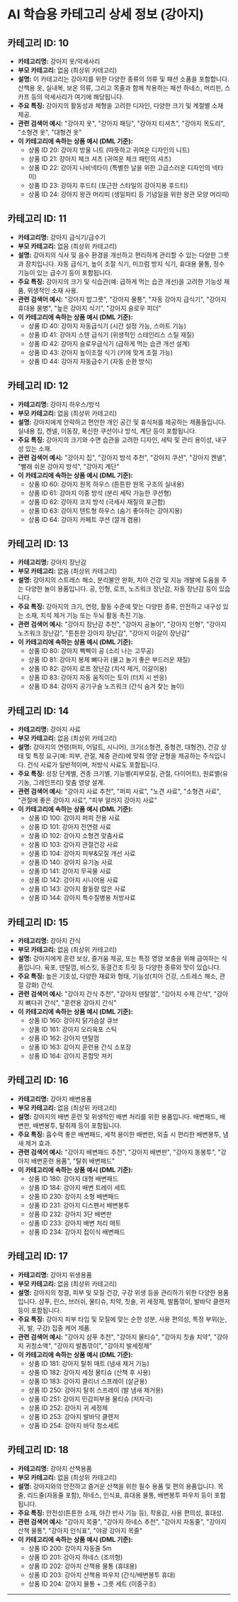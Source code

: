 # AI 학습용 카테고리 상세 정보 (강아지)

## 카테고리 ID: 10

- **카테고리명:** 강아지 옷/악세사리
- **부모 카테고리:** 없음 (최상위 카테고리)
- **설명:** 이 카테고리는 강아지를 위한 다양한 종류의 의류 및 패션 소품을 포함합니다. 산책용 옷, 실내복, 보온 의류, 그리고 목줄과 함께 착용하는 패션 하네스, 머리핀, 스카프 등의 악세사리가 여기에 해당됩니다.
- **주요 특징:** 강아지의 활동성과 체형을 고려한 디자인, 다양한 크기 및 계절별 소재 제공.
- **관련 검색어 예시:** "강아지 옷", "강아지 패딩", "강아지 티셔츠", "강아지 목도리", "소형견 옷", "대형견 옷"
- **이 카테고리에 속하는 상품 예시 (DML 기준):**
  - 상품 ID 20: 강아지 방울 니트 (따뜻하고 귀여운 디자인의 니트)
  - 상품 ID 21: 강아지 체크 셔츠 (귀여운 체크 패턴의 셔츠)
  - 상품 ID 22: 강아지 나비넥타이 (특별한 날을 위한 고급스러운 디자인의 넥타이)
  - 상품 ID 23: 강아지 후드티 (포근한 스타일의 강아지용 후드티)
  - 상품 ID 24: 강아지 왕관 머리띠 (생일파티 등 기념일을 위한 왕관 모양 머리띠)

## 카테고리 ID: 11

- **카테고리명:** 강아지 급식기/급수기
- **부모 카테고리:** 없음 (최상위 카테고리)
- **설명:** 강아지의 식사 및 음수 환경을 개선하고 편리하게 관리할 수 있는 다양한 그릇과 장치입니다. 자동 급식기, 높이 조절 식기, 미끄럼 방지 식기, 휴대용 물통, 정수 기능이 있는 급수기 등이 포함됩니다.
- **주요 특징:** 강아지의 크기 및 식습관(예: 급하게 먹는 습관 개선)을 고려한 기능성 제품, 위생적인 소재 사용.
- **관련 검색어 예시:** "강아지 밥그릇", "강아지 물통", "자동 강아지 급식기", "강아지 휴대용 물병", "높은 강아지 식기", "강아지 슬로우 피더"
- **이 카테고리에 속하는 상품 예시 (DML 기준):**
  - 상품 ID 40: 강아지 자동급식기 (시간 설정 가능, 스마트 기능)
  - 상품 ID 41: 강아지 스텐 급식기 (위생적인 스테인리스 스틸 재질)
  - 상품 ID 42: 강아지 슬로우급식기 (급하게 먹는 습관 개선 설계)
  - 상품 ID 43: 강아지 높이조절 식기 (키에 맞게 조절 가능)
  - 상품 ID 44: 강아지 자동급수기 (자동 순환 방식)

## 카테고리 ID: 12

- **카테고리명:** 강아지 하우스/방석
- **부모 카테고리:** 없음 (최상위 카테고리)
- **설명:** 강아지에게 안락하고 편안한 개인 공간 및 휴식처를 제공하는 제품들입니다. 실내용 집, 켄넬, 이동장, 푹신한 쿠션이나 방석, 계단 등이 포함됩니다.
- **주요 특징:** 강아지의 크기와 수면 습관을 고려한 디자인, 세탁 및 관리 용이성, 내구성 있는 소재.
- **관련 검색어 예시:** "강아지 집", "강아지 방석 추천", "강아지 쿠션", "강아지 켄넬", "빨래 쉬운 강아지 방석", "강아지 계단"
- **이 카테고리에 속하는 상품 예시 (DML 기준):**
  - 상품 ID 60: 강아지 원목 하우스 (튼튼한 원목 구조의 실내용)
  - 상품 ID 61: 강아지 이중 방석 (분리 세탁 가능한 쿠션형)
  - 상품 ID 62: 강아지 코지 방석 (극세사 재질의 포근함)
  - 상품 ID 63: 강아지 텐트형 하우스 (숨기 좋아하는 강아지용)
  - 상품 ID 64: 강아지 카페트 쿠션 (깔개 겸용)

## 카테고리 ID: 13

- **카테고리명:** 강아지 장난감
- **부모 카테고리:** 없음 (최상위 카테고리)
- **설명:** 강아지의 스트레스 해소, 분리불안 완화, 치아 건강 및 지능 개발에 도움을 주는 다양한 놀이 용품입니다. 공, 인형, 로프, 노즈워크 장난감, 자동 장난감 등이 있습니다.
- **주요 특징:** 강아지의 크기, 연령, 활동 수준에 맞는 다양한 종류, 안전하고 내구성 있는 소재, 치석 제거 기능 또는 두뇌 활동 촉진 기능.
- **관련 검색어 예시:** "강아지 장난감 추천", "강아지 공놀이", "강아지 인형", "강아지 노즈워크 장난감", "튼튼한 강아지 장난감", "강아지 이갈이 장난감"
- **이 카테고리에 속하는 상품 예시 (DML 기준):**
  - 상품 ID 80: 강아지 삑삑이 공 (소리 나는 고무공)
  - 상품 ID 81: 강아지 봉제 뼈다귀 (물고 놀기 좋은 부드러운 재질)
  - 상품 ID 82: 강아지 로프 장난감 (치석 제거, 이갈이용)
  - 상품 ID 83: 강아지 자동 움직이는 토이 (터치 시 반응)
  - 상품 ID 84: 강아지 공기구슬 노즈워크 (간식 숨겨 찾는 놀이)

## 카테고리 ID: 14

- **카테고리명:** 강아지 사료
- **부모 카테고리:** 없음 (최상위 카테고리)
- **설명:** 강아지의 연령(퍼피, 어덜트, 시니어), 크기(소형견, 중형견, 대형견), 건강 상태 및 특정 요구(예: 피부, 관절, 체중 관리)에 맞춰 영양 균형을 제공하는 주식입니다. 건식 사료가 일반적이며, 처방식 사료도 포함됩니다.
- **주요 특징:** 성장 단계별, 견종 크기별, 기능별(피부모질, 관절, 다이어트), 원료별(유기농, 그레인프리) 맞춤 영양 설계.
- **관련 검색어 예시:** "강아지 사료 추천", "퍼피 사료", "노견 사료", "소형견 사료", "관절에 좋은 강아지 사료", "피부 알러지 강아지 사료"
- **이 카테고리에 속하는 상품 예시 (DML 기준):**
  - 상품 ID 100: 강아지 퍼피 전용 사료
  - 상품 ID 101: 강아지 전연령 사료
  - 상품 ID 102: 강아지 소형견 맞춤사료
  - 상품 ID 103: 강아지 관절건강 사료
  - 상품 ID 104: 강아지 피부&모질 개선 사료
  - 상품 ID 140: 강아지 유기농 사료
  - 상품 ID 141: 강아지 무곡물 사료
  - 상품 ID 142: 강아지 시니어용 사료
  - 상품 ID 143: 강아지 활동량 많은 사료
  - 상품 ID 144: 강아지 특수질병용 처방사료

## 카테고리 ID: 15

- **카테고리명:** 강아지 간식
- **부모 카테고리:** 없음 (최상위 카테고리)
- **설명:** 강아지에게 훈련 보상, 즐거움 제공, 또는 특정 영양 보충을 위해 급여하는 식품입니다. 육포, 덴탈껌, 비스킷, 동결건조 트릿 등 다양한 종류와 맛이 있습니다.
- **주요 특징:** 높은 기호성, 다양한 재료와 형태, 기능성(치아 건강, 스트레스 해소, 관절 강화) 간식.
- **관련 검색어 예시:** "강아지 간식 추천", "강아지 덴탈껌", "강아지 수제 간식", "강아지 뼈다귀 간식", "훈련용 강아지 간식"
- **이 카테고리에 속하는 상품 예시 (DML 기준):**
  - 상품 ID 160: 강아지 닭가슴살 큐브
  - 상품 ID 161: 강아지 오리육포 스틱
  - 상품 ID 162: 강아지 덴탈껌
  - 상품 ID 163: 강아지 훈련용 간식 소포장
  - 상품 ID 164: 강아지 혼합맛 져키

## 카테고리 ID: 16

- **카테고리명:** 강아지 배변용품
- **부모 카테고리:** 없음 (최상위 카테고리)
- **설명:** 강아지의 배변 훈련 및 위생적인 배변 처리를 위한 용품입니다. 배변패드, 배변판, 배변봉투, 탈취제 등이 포함됩니다.
- **주요 특징:** 흡수력 좋은 배변패드, 세척 용이한 배변판, 외출 시 편리한 배변봉투, 냄새 제거 효과.
- **관련 검색어 예시:** "강아지 배변패드 추천", "강아지 배변판", "강아지 똥봉투", "강아지 배변훈련 용품", "탈취 배변패드"
- **이 카테고리에 속하는 상품 예시 (DML 기준):**
  - 상품 ID 180: 강아지 대형 배변패드
  - 상품 ID 184: 강아지 배변 트레이 세트
  - 상품 ID 230: 강아지 소형 배변패드
  - 상품 ID 231: 강아지 디스펜서 배변봉투
  - 상품 ID 232: 강아지 3단 배변판
  - 상품 ID 233: 강아지 배변 처리 매트
  - 상품 ID 234: 강아지 접이식 배변패드

## 카테고리 ID: 17

- **카테고리명:** 강아지 위생용품
- **부모 카테고리:** 없음 (최상위 카테고리)
- **설명:** 강아지의 청결, 피부 및 모질 건강, 구강 위생 등을 관리하기 위한 다양한 용품입니다. 샴푸, 린스, 브러쉬, 물티슈, 치약, 칫솔, 귀 세정제, 발톱깎이, 발바닥 클렌저 등이 포함됩니다.
- **주요 특징:** 강아지 피부 타입 및 모질에 맞는 순한 성분, 사용 편의성, 특정 부위(눈, 귀, 발, 구강) 집중 케어 제품.
- **관련 검색어 예시:** "강아지 샴푸 추천", "강아지 물티슈", "강아지 칫솔 치약", "강아지 귀청소액", "강아지 발톱깎이", "강아지 발세정제"
- **이 카테고리에 속하는 상품 예시 (DML 기준):**
  - 상품 ID 181: 강아지 탈취 매트 (냄새 제거 기능)
  - 상품 ID 182: 강아지 세정 물티슈 (산책 후 사용)
  - 상품 ID 183: 강아지 클리너 스프레이 (살균용)
  - 상품 ID 250: 강아지 탈취 스프레이 (발 냄새 제거용)
  - 상품 ID 251: 강아지 민감피부용 물티슈 (저자극)
  - 상품 ID 252: 강아지 귀 세정제
  - 상품 ID 253: 강아지 발바닥 클렌저
  - 상품 ID 254: 강아지 바닥 청소세트

## 카테고리 ID: 18

- **카테고리명:** 강아지 산책용품
- **부모 카테고리:** 없음 (최상위 카테고리)
- **설명:** 강아지와의 안전하고 즐거운 산책을 위한 필수 용품 및 편의 용품입니다. 목줄, 리드줄(자동줄 포함), 하네스, 인식표, 휴대용 물통, 배변봉투 파우치 등이 포함됩니다.
- **주요 특징:** 안전성(튼튼한 소재, 야간 반사 기능 등), 착용감, 사용 편의성, 휴대성.
- **관련 검색어 예시:** "강아지 목줄", "강아지 하네스 추천", "강아지 자동줄", "강아지 산책 물통", "강아지 인식표", "야광 강아지 목줄"
- **이 카테고리에 속하는 상품 예시 (DML 기준):**
  - 상품 ID 200: 강아지 자동줄 5m
  - 상품 ID 201: 강아지 하네스 (조끼형)
  - 상품 ID 202: 강아지 산책용 물통 (휴대용)
  - 상품 ID 203: 강아지 산책용 파우치 (간식/배변봉투 휴대)
  - 상품 ID 204: 강아지 물통 + 그릇 세트 (이중구조)

---
